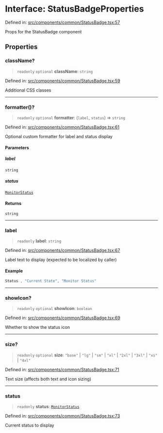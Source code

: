 # Interface: StatusBadgeProperties

Defined in: [src/components/common/StatusBadge.tsx:57](https://github.com/Nick2bad4u/Uptime-Watcher/blob/main/src/components/common/StatusBadge.tsx#L57)

Props for the StatusBadge component

## Properties

### className?

> `readonly` `optional` **className**: `string`

Defined in: [src/components/common/StatusBadge.tsx:59](https://github.com/Nick2bad4u/Uptime-Watcher/blob/main/src/components/common/StatusBadge.tsx#L59)

Additional CSS classes

***

### formatter()?

> `readonly` `optional` **formatter**: (`label`, `status`) => `string`

Defined in: [src/components/common/StatusBadge.tsx:61](https://github.com/Nick2bad4u/Uptime-Watcher/blob/main/src/components/common/StatusBadge.tsx#L61)

Optional custom formatter for label and status display

#### Parameters

##### label

`string`

##### status

[`MonitorStatus`](../../../../../shared/types/type-aliases/MonitorStatus.md)

#### Returns

`string`

***

### label

> `readonly` **label**: `string`

Defined in: [src/components/common/StatusBadge.tsx:67](https://github.com/Nick2bad4u/Uptime-Watcher/blob/main/src/components/common/StatusBadge.tsx#L67)

Label text to display (expected to be localized by caller)

#### Example

```ts
Status , "Current State", "Monitor Status"
```

***

### showIcon?

> `readonly` `optional` **showIcon**: `boolean`

Defined in: [src/components/common/StatusBadge.tsx:69](https://github.com/Nick2bad4u/Uptime-Watcher/blob/main/src/components/common/StatusBadge.tsx#L69)

Whether to show the status icon

***

### size?

> `readonly` `optional` **size**: `"base"` \| `"lg"` \| `"sm"` \| `"xl"` \| `"2xl"` \| `"3xl"` \| `"xs"` \| `"4xl"`

Defined in: [src/components/common/StatusBadge.tsx:71](https://github.com/Nick2bad4u/Uptime-Watcher/blob/main/src/components/common/StatusBadge.tsx#L71)

Text size (affects both text and icon sizing)

***

### status

> `readonly` **status**: [`MonitorStatus`](../../../../../shared/types/type-aliases/MonitorStatus.md)

Defined in: [src/components/common/StatusBadge.tsx:73](https://github.com/Nick2bad4u/Uptime-Watcher/blob/main/src/components/common/StatusBadge.tsx#L73)

Current status to display
